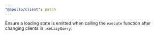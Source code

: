 ```yaml
---
"@apollo/client": patch
---
```


Ensure a loading state is emitted when calling the `execute` function after changing clients in `useLazyQuery`.

